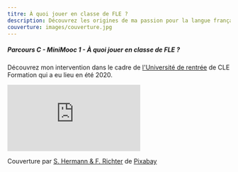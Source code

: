 ```yaml
---
titre: À quoi jouer en classe de FLE ?
description: Découvrez les origines de ma passion pour la langue française.
couverture: images/couverture.jpg
---
```

##### Parcours C - MiniMooc 1 - À quoi jouer en classe de FLE ?

Découvrez mon intervention dans le cadre de <a href="https://www.cleformation.org/agenda-cle-formation/2020/universit%C3%A9-de-rentr%C3%A9e/">l'Université de rentrée</a> de CLE Formation qui a eu lieu en été 2020.

<div class="embed-responsive embed-responsive-16by9">
    <iframe class="embed-responsive-item" src="https://www.youtube.com/embed/lCC3ELeiIMY" frameborder="0" allow="accelerometer; autoplay; encrypted-media; gyroscope; picture-in-picture" allowfullscreen></iframe>
</div>

Couverture par <a href="https://pixabay.com/fr/users/pixel2013-2364555/?utm_source=link-attribution&amp;utm_medium=referral&amp;utm_campaign=image&amp;utm_content=1777859">S. Hermann &amp; F. Richter</a> de <a href="https://pixabay.com/fr/?utm_source=link-attribution&amp;utm_medium=referral&amp;utm_campaign=image&amp;utm_content=1777859">Pixabay</a>